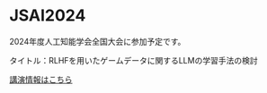 # JSAI2024

<p>2024年度人工知能学会全国大会に参加予定です。</p>
<p>タイトル：RLHFを用いたゲームデータに関するLLMの学習手法の検討</p>
<a href="https://confit.atlas.jp/guide/event/jsai2024/subject/4A1-GS-6-02/tables?cryptoId=">講演情報はこちら</a>
